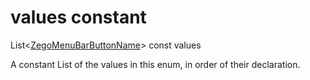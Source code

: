 


# values constant







List&lt;[ZegoMenuBarButtonName](../../zego_uikit_prebuilt_live_audio_room/ZegoMenuBarButtonName.md)> const values
  




<p>A constant List of the values in this enum, in order of their declaration.</p>










